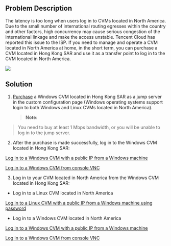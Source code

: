 ## Problem Description
The latency is too long when users log in to CVMs located in North America.
Due to the small number of international routing egresses within the country and other factors, high concurrency may cause serious congestion of the international linkage and make the access unstable. Tencent Cloud has reported this issue to the ISP. If you need to manage and operate a CVM located in North America at home, in the short term, you can purchase a CVM located in Hong Kong  SAR and use it as a transfer point to log in to the CVM located in North America.

![](https://main.qcloudimg.com/raw/53a963a1e25048a0a05aa7d5b54ca943.png)

## Solution
 1. [Purchase](https://buy.cloud.tencent.com/cvm?tabIndex=1) a Windows CVM located in Hong Kong SAR as a jump server in the custom configuration page (Windows operating systems support login to both Windows and Linux CVMs located in North America).
	
	>**Note:**
>You need to buy at least 1 Mbps bandwidth, or you will be unable to log in to the jump server.
	
 2. After the purchase is made successfully, log in to the Windows CVM located in Hong Kong SAR:

[Log in to a Windows CVM with a public IP from a Windows machine](https://intl.cloud.tencent.com/document/product/213/5435)

[Log in to a Windows CVM from console VNC](https://intl.cloud.tencent.com/document/product/213/5435)

 3. Log in to your CVM located in North America from the Windows CVM located in Hong Kong SAR:

- Log in to a Linux CVM located in North America

[Log in to a Linux CVM with a public IP from a Windows machine using password](https://intl.cloud.tencent.com/document/product/213/5436)

- Log in to a Windows CVM located in North America 

[Log in to a Windows CVM with a public IP from a Windows machine](https://intl.cloud.tencent.com/document/product/213/5435)

[Log in to a Windows CVM from console VNC](https://intl.cloud.tencent.com/document/product/213/5435)

